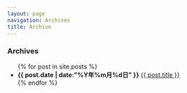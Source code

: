```yaml
---
layout: page
navigation: Archives
title: Archive
---
```


<h3>Archives</h3>
<ul id="posts">
    {% for post in site.posts %}
        <li>
            <strong>{{ post.date | date:"%Y年%m月%d日" }}</strong>
            <a href="{{ post.url }}">{{ post.title }}</a>
        </li>
    {% endfor %}
</ul>
